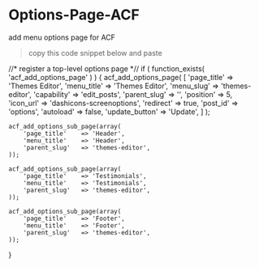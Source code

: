 # Options-Page-ACF
add menu options page for ACF

> copy this code snippet below and paste

//* register a top-level options page *//
if ( function_exists( 'acf_add_options_page' ) ) {
	acf_add_options_page( [
		'page_title' => 'Themes Editor',
		'menu_title' => 'Themes Editor',
		'menu_slug' => 'themes-editor',
		'capability' => 'edit_posts',
		'parent_slug' => '',
		'position' => 5,
		'icon_url' => 'dashicons-screenoptions',
		'redirect' => true,
		'post_id' => 'options',
		'autoload' => false,
		'update_button' => 'Update',
	] );
	
	acf_add_options_sub_page(array(
        'page_title'    => 'Header',
        'menu_title'    => 'Header',
        'parent_slug'   => 'themes-editor',
    ));
    
    acf_add_options_sub_page(array(
        'page_title'    => 'Testimonials',
        'menu_title'    => 'Testimonials',
        'parent_slug'   => 'themes-editor',
    ));
	
    acf_add_options_sub_page(array(
        'page_title'    => 'Footer',
        'menu_title'    => 'Footer',
        'parent_slug'   => 'themes-editor',
    ));

}
